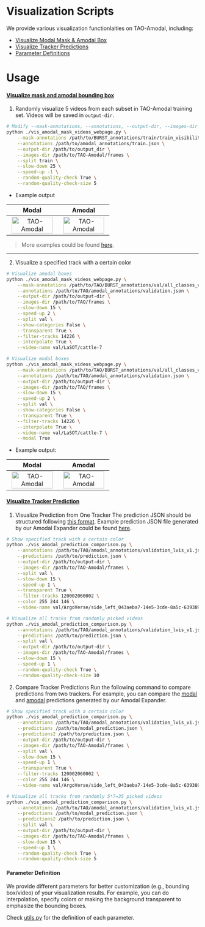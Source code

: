 # Visualization Scripts
We provide various visualization functionlaities on TAO-Amodal, including:
<ul>
    <li>
      <a href="#visualize-mask-and-amodal-bounding-box">Visualize Modal Mask & Amodal Box</a>
    </li>
    <li>
      <a href="#visualize-tracker-prediction">Visualize Tracker Predictions</a>
    </li>
    <li>
      <a href="#parameter-definition">Parameter Definitions</a>
    </li>
</ul>


# Usage
#### [Visualize mask and amodal bounding box](https://tao-amodal.github.io/dataset.html)

1. Randomly visualize 5 videos from each subset in TAO-Amodal training set. Videos will be saved in ```output-dir```.
```bash
# Modify --mask-annotations, --annotations, --output-dir, --images-dir
python ./vis_amodal_mask_videos_webpage.py \
    --mask-annotations /path/to/BURST_annotations/train/train_visibility.json \
    --annotations /path/to/amodal_annotations/train.json \
    --output-dir /path/to/output_dir \
    --images-dir /path/to/TAO-Amodal/frames \
    --split train \
    --slow-down 25 \
    --speed-up -1 \
    --random-quality-check True \
    --random-quality-check-size 5
```
* Example output

| Modal | Amodal |
|---|---|
|<div align="center"><a href="https://tao-amodal.github.io/static/videos/cattle-7_both.mp4"><img width="95%" alt="TAO-Amodal" src="https://tao-amodal.github.io/static/images/webpage_preview.png"></a></div> | <div align="center"><a href="https://tao-amodal.github.io/static/videos/cattle-7_both.mp4"><img width="95%" alt="TAO-Amodal" src="https://tao-amodal.github.io/static/images/webpage_preview.png"></a></div>|

> More examples could be found [here](https://tao-amodal.github.io/dataset.html).

---
2. Visualize a specified track with a certain color
```bash
# Visualize amodal boxes
python ./vis_amodal_mask_videos_webpage.py \
    --mask-annotations /path/to/TAO/BURST_annotations/val/all_classes_visibility.json \
    --annotations /path/to/TAO/amodal_annotations/validation.json \
    --output-dir /path/to/output-dir \
    --images-dir /path/to/TAO/frames \
    --slow-down 15 \
    --speed-up 2 \
    --split val \
    --show-categories False \
    --transparent True \
    --filter-tracks 14226 \
    --interpolate True \
    --video-name val/LaSOT/cattle-7

# Visualize modal boxes
python ./vis_amodal_mask_videos_webpage.py \
    --mask-annotations /path/to/TAO/BURST_annotations/val/all_classes_visibility.json \
    --annotations /path/to/TAO/amodal_annotations/validation.json \
    --output-dir /path/to/output-dir \
    --images-dir /path/to/TAO/frames \
    --slow-down 15 \
    --speed-up 2 \
    --split val \
    --show-categories False \
    --transparent True \
    --filter-tracks 14226 \
    --interpolate True \
    --video-name val/LaSOT/cattle-7 \
    --modal True
```

* Example output:

| Modal | Amodal |
|---|---|
|<div align="center"><a href="https://tao-amodal.github.io/static/videos/cattle-7_both.mp4"><img width="95%" alt="TAO-Amodal" src="https://tao-amodal.github.io/static/images/webpage_preview.png"></a></div> | <div align="center"><a href="https://tao-amodal.github.io/static/videos/cattle-7_both.mp4"><img width="95%" alt="TAO-Amodal" src="https://tao-amodal.github.io/static/images/webpage_preview.png"></a></div>|

#### [Visualize Tracker Prediction](https://tao-amodal.github.io/#Amodal-Expander)
1. Visualize Prediction from One Tracker
The prediction JSON should be structured following [this format](https://huggingface.co/datasets/chengyenhsieh/TAO-Amodal#annotation-and-prediction-format). Example prediction JSON file generated by our Amodal Expander could be found [here](https://huggingface.co/datasets/chengyenhsieh/TAO-Amodal/tree/main/example_output).

```bash
# Show specified track with a certain color
python ./vis_amodal_prediction_comparison.py \
    --annotations /path/to/TAO/amodal_annotations/validation_lvis_v1.json \
    --predictions /path/to/prediction.json \
    --output-dir /path/to/output-dir \
    --images-dir /path/to/TAO-Amodal/frames \
    --split val \
    --slow-down 15 \
    --speed-up 1 \
    --transparent True \
    --filter-tracks 120002060002 \
    --color 255 244 146 \
    --video-name val/ArgoVerse/side_left_043aeba7-14e5-3cde-8a5c-639389b6d3a6
```
```bash
# Visualize all tracks from randomly picked videos
python ./vis_amodal_prediction_comparison.py \
    --annotations /path/to/TAO/amodal_annotations/validation_lvis_v1.json \
    --predictions /path/to/prediction.json \
    --split val \
    --output-dir /path/to/output-dir \
    --images-dir /path/to/TAO-Amodal/frames \
    --slow-down 15 \
    --speed-up 1 \
    --random-quality-check True \
    --random-quality-check-size 10
```

2. Compare Tracker Predictions
Run the following command to compare predictions from two trackers. For example, you can compare the [modal](https://huggingface.co/datasets/chengyenhsieh/TAO-Amodal/blob/main/example_output/modal_prediction.json) and [amodal](https://huggingface.co/datasets/chengyenhsieh/TAO-Amodal/blob/main/example_output/prediction.json) predictions generated by our Amodal Expander.

```bash
# Show specified track with a certain color
python ./vis_amodal_prediction_comparison.py \
    --annotations /path/to/TAO/amodal_annotations/validation_lvis_v1.json \
    --predictions /path/to/modal_prediction.json \
    --predictions2 /path/to/prediction.json \
    --output-dir /path/to/output-dir \
    --images-dir /path/to/TAO-Amodal/frames \
    --split val \
    --slow-down 15 \
    --speed-up 1 \
    --transparent True \
    --filter-tracks 120002060002 \
    --color 255 244 146 \
    --video-name val/ArgoVerse/side_left_043aeba7-14e5-3cde-8a5c-639389b6d3a6
```
```bash
# Visualize all tracks from randomly 5*7=35 picked videos
python ./vis_amodal_prediction_comparison.py \
    --annotations /path/to/TAO/amodal_annotations/validation_lvis_v1.json \
    --predictions /path/to/modal_prediction.json \
    --predictions2 /path/to/prediction.json \
    --split val \
    --output-dir /path/to/output-dir \
    --images-dir /path/to/TAO-Amodal/frames \
    --slow-down 15 \
    --speed-up 1 \
    --random-quality-check True \
    --random-quality-check-size 5
```

#### Parameter Definition
We provide different parameters for better customization (e.g., bounding box/video) of your visualization results. For example, you can do interpolation, specify colors or making the background transparent to emphasize the bounding boxes.

Check [utils.py](./utils.py#L16) for the definition of each parameter.